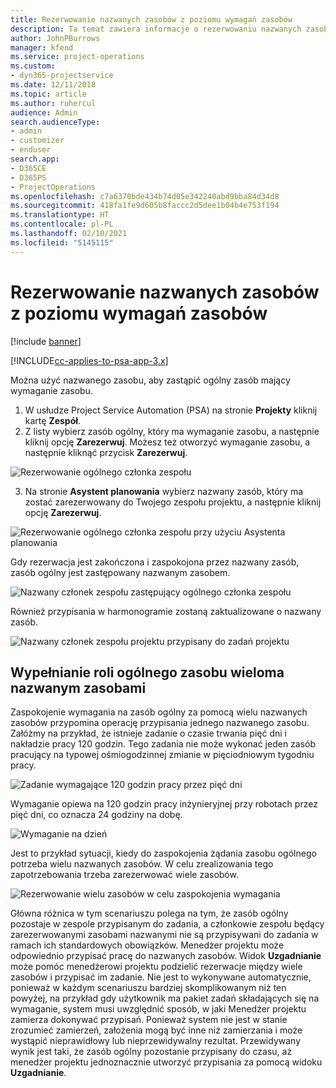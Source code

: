 ```yaml
---
title: Rezerwowanie nazwanych zasobów z poziomu wymagań zasobów
description: Ta temat zawiera informacje o rezerwowaniu nazwanych zasobów na potrzeby ogólnego wymagania zasobu.
author: JohnPBurrows
manager: kfend
ms.service: project-operations
ms.custom:
- dyn365-projectservice
ms.date: 12/11/2018
ms.topic: article
ms.author: ruhercul
audience: Admin
search.audienceType:
- admin
- customizer
- enduser
search.app:
- D365CE
- D365PS
- ProjectOperations
ms.openlocfilehash: c7a6370bde434b74d05e342240abd9bba84d34d8
ms.sourcegitcommit: 418fa1fe9d605b8faccc2d5dee1b04b4e753f194
ms.translationtype: HT
ms.contentlocale: pl-PL
ms.lasthandoff: 02/10/2021
ms.locfileid: "5145115"
---
```

# <a name="book-named-resources-from-resource-requirements"></a>Rezerwowanie nazwanych zasobów z poziomu wymagań zasobów

[!include [banner](../includes/psa-now-project-operations.md)]

[!INCLUDE[cc-applies-to-psa-app-3.x](../includes/cc-applies-to-psa-app-3x.md)]

Można użyć nazwanego zasobu, aby zastąpić ogólny zasób mający wymaganie zasobu.

1. W usłudze Project Service Automation (PSA) na stronie **Projekty** kliknij kartę **Zespół**.
2. Z listy wybierz zasób ogólny, który ma wymaganie zasobu, a następnie kliknij opcję **Zarezerwuj**. Możesz też otworzyć wymaganie zasobu, a następnie kliknąć przycisk **Zarezerwuj**.


![Rezerwowanie ogólnego członka zespołu](media/RM-how-to-14.png)


3. Na stronie **Asystent planowania** wybierz nazwany zasób, który ma zostać zarezerwowany do Twojego zespołu projektu, a następnie kliknij opcję **Zarezerwuj**.

![Rezerwowanie ogólnego członka zespołu przy użyciu Asystenta planowania](media/RM-how-to-15.png)

Gdy rezerwacja jest zakończona i zaspokojona przez nazwany zasób, zasób ogólny jest zastępowany nazwanym zasobem.

![Nazwany członek zespołu zastępujący ogólnego członka zespołu](media/RM-how-to-16.png)

Również przypisania w harmonogramie zostaną zaktualizowane o nazwany zasób.

![Nazwany członek zespołu projektu przypisany do zadań projektu](media/RM-how-to-17.png)

## <a name="fulfill-a-generic-resource-with-multiple-named-resources"></a>Wypełnianie roli ogólnego zasobu wieloma nazwanym zasobami
Zaspokojenie wymagania na zasób ogólny za pomocą wielu nazwanych zasobów przypomina operację przypisania jednego nazwanego zasobu. Załóżmy na przykład, że istnieje zadanie o czasie trwania pięć dni i nakładzie pracy 120 godzin. Tego zadania nie może wykonać jeden zasób pracujący na typowej ośmiogodzinnej zmianie w pięciodniowym tygodniu pracy. 

![Zadanie wymagające 120 godzin pracy przez pięć dni](media/RM-how-to-21.png)

Wymaganie opiewa na 120 godzin pracy inżynieryjnej przy robotach przez pięć dni, co oznacza 24 godziny na dobę.

![Wymaganie na dzień](media/RM-how-to-22.png)

Jest to przykład sytuacji, kiedy do zaspokojenia żądania zasobu ogólnego potrzeba wielu nazwanych zasobów. W celu zrealizowania tego zapotrzebowania trzeba zarezerwować wiele zasobów.

![Rezerwowanie wielu zasobów w celu zaspokojenia wymagania](media/RM-how-to-23.png)

Główna różnica w tym scenariuszu polega na tym, że zasób ogólny pozostaje w zespole przypisanym do zadania, a członkowie zespołu będący zarezerwowanymi zasobami nazwanymi nie są przypisywani do zadania w ramach ich standardowych obowiązków. Menedżer projektu może odpowiednio przypisać pracę do nazwanych zasobów. Widok **Uzgadnianie** może pomóc menedżerowi projektu podzielić rezerwacje między wiele zasobów i przypisać im zadanie. Nie jest to wykonywane automatycznie, ponieważ w każdym scenariuszu bardziej skomplikowanym niż ten powyżej, na przykład gdy użytkownik ma pakiet zadań składających się na wymaganie, system musi uwzględnić sposób, w jaki Menedżer projektu zamierza dokonywać przypisań. Ponieważ system nie jest w stanie zrozumieć zamierzeń, założenia mogą być inne niż zamierzania i może wystąpić nieprawidłowy lub nieprzewidywalny rezultat. Przewidywany wynik jest taki, że zasób ogólny pozostanie przypisany do czasu, aż menedżer projektu jednoznacznie utworzyć przypisania za pomocą widoku **Uzgadnianie**.


